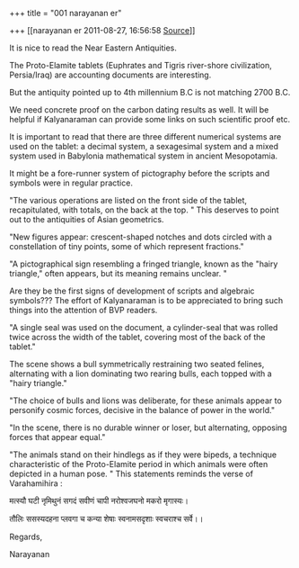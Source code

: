 +++
title = "001 narayanan er"

+++
[[narayanan er	2011-08-27, 16:56:58 [Source](https://groups.google.com/g/bvparishat/c/aCMQuf25tMo)]]



It is nice to read the Near Eastern Antiquities.

  

The Proto-Elamite tablets (Euphrates and Tigris river-shore civilization, Persia/Iraq) are accounting documents are interesting.

But the antiquity pointed up to 4th millennium B.C is not matching 2700 B.C.

  

We need concrete proof on the carbon dating results as well. It will be helpful if Kalyanaraman can provide some links on such scientific proof etc.  

  

It is important to read that there are three different numerical systems are used on the tablet: a decimal system, a sexagesimal system and a mixed system used in Babylonia mathematical system in ancient Mesopotamia.

  

It might be a fore-runner system of pictography before the scripts and symbols were in regular practice.

  

"The various operations are listed on the front side of the tablet, recapitulated, with totals, on the back at the top. " This deserves to point out to the antiquities of Asian geometrics.  

  

"New figures appear: crescent-shaped notches and dots circled with a constellation of tiny points, some of which represent fractions."

  

"A pictographical sign resembling a fringed triangle, known as the "hairy triangle," often appears, but its meaning remains unclear. "

  

Are they be the first signs of development of scripts and algebraic symbols??? The effort of Kalyanaraman is to be appreciated to bring such things into the attention of BVP readers.  

  

"A single seal was used on the document, a cylinder-seal that was rolled twice across the width of the tablet, covering most of the back of the tablet."  

The scene shows a bull symmetrically restraining two seated felines, alternating with a lion dominating two rearing bulls, each topped with a "hairy triangle."  

  

"The choice of bulls and lions was deliberate, for these animals appear to personify cosmic forces, decisive in the balance of power in the world."  

  

"In the scene, there is no durable winner or loser, but alternating, opposing forces that appear equal."

  

"The animals stand on their hindlegs as if they were bipeds, a technique characteristic of the Proto-Elamite period in which animals were often depicted in a human pose. " This statements reminds the verse of Varahamihira :

  

मत्स्यौ घटी नृमिथुनं सगदं सवीणं चापी नरोश्वजघनो मकरो मृगास्यः।  

तौलिः ससस्यदहना प्लवगा च कन्या शेषाः स्वनामसदृशाः स्वचराश्च सर्वे।।

  

Regards,  

Narayanan  
  

